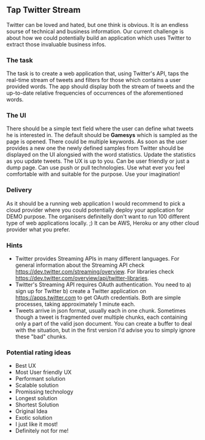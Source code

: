 ## Tap Twitter Stream ##
Twitter can be loved and hated, but one think is obvious. It is an endless sourse of technical and business information.
Our current challenge is about how we could potentially build an application which uses Twitter to extract those invaluable business infos.

### The task ###
The task is to create a web application that, using Twitter's API, taps the real-time stream of tweets and filters for those which contains a user provided words.
The app should display both the stream of tweets and the up-to-date relative frequencies of occurrences of the aforementioned words.

### The UI ###
There should be a simple text field where the user can define what tweets he is interested in. The default should be **Gamesys** which is sampled as the page is opened. There could be multiple keywords. As soon as the user provides a new one the newly defined samples from Twitter should be displayed on the UI alongsied with the word statistics. 
Update the statistics as you update tweets.
The UX is up to you. Can be user friendly or just a dump page. Can use push or pull technologies. Use what ever you feel comfortable with and suitable for the purpose. Use your imagination!

### Delivery ###
As it should be a running web application I would recommend to pick a cloud provider where you could potentially deploy your application for DEMO purpose. The organisers definitelly don't want to run 100 different type of web applications locally. ;) It can be AWS, Heroku or any other cloud provider what you prefer.

### Hints ###
- Twitter provides Streaming APIs in many different languages. For general information about the Streaming API check https://dev.twitter.com/streaming/overview.
  For libraries check https://dev.twitter.com/overview/api/twitter-libraries.
- Twitter's Streaming API requires OAuth authentication. You need to
   a) sign up for Twitter
   b) create a Twitter application on https://apps.twitter.com
   to get OAuth credentials. Both are simple processes, taking approximately 1 minute each.
- Tweets arrive in json format, usually each in one chunk. Sometimes though a tweet is fragmented over multiple chunks, each containing only a part of the valid json document. You can create a buffer to deal with the situation, but in the first version I'd advise you to simply ignore these "bad" chunks.

### Potential rating ideas ###
- Best UX
- Most User friendly UX
- Performant solution
- Scalable solution
- Promissing technology
- Longest solution
- Shortest Solution
- Original Idea
- Exotic solution
- I just like it most!
- Definitely not for me!
